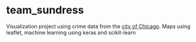 # team_sundress

Visualization project using crime data from the <a href='https://data.cityofchicago.org/Public-Safety/Crimes-2001-to-present/ijzp-q8t2'>city of Chicago</a>. Maps using leaflet, machine learning using keras and scikit-learn
